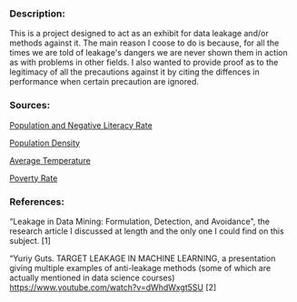 

### Description:

This is a project designed to act as an exhibit for data leakage and/or methods against it. The main reason I coose to do is because, for all the times we are told of leakage's dangers we are never shown them in action as with problems in other fields. I also wanted to provide proof as to the legitimacy of all the precautions against it by citing the diffences in performance when certain precaution are ignored.


### Sources:
[Population and Negative Literacy Rate](https://nces.ed.gov/naal/estimates/StateEstimates.aspx) 

[Population Density](https://simple.wikipedia.org/wiki/List_of_U.S._states_by_population_density)

[Average Temperature](https://www.currentresults.com/Weather/US/average-annual-state-temperatures.php)

[Poverty Rate](https://en.wikipedia.org/wiki/List_of_U.S._states_and_territories_by_poverty_rate)

### References:

“Leakage in Data Mining: Formulation, Detection, and Avoidance", the research article I discussed at length and the only one I could find on this subject. [1]

“Yuriy Guts. TARGET LEAKAGE IN MACHINE LEARNING, a presentation giving multiple examples of anti-leakage methods (some of which are actually mentioned in data science courses) https://www.youtube.com/watch?v=dWhdWxgt5SU [2]

